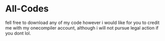 # All-Codes
fell free to download any of my code however i would like for you to credit me with my onecompiler account, although i will not pursue legal action if you dont lol.
